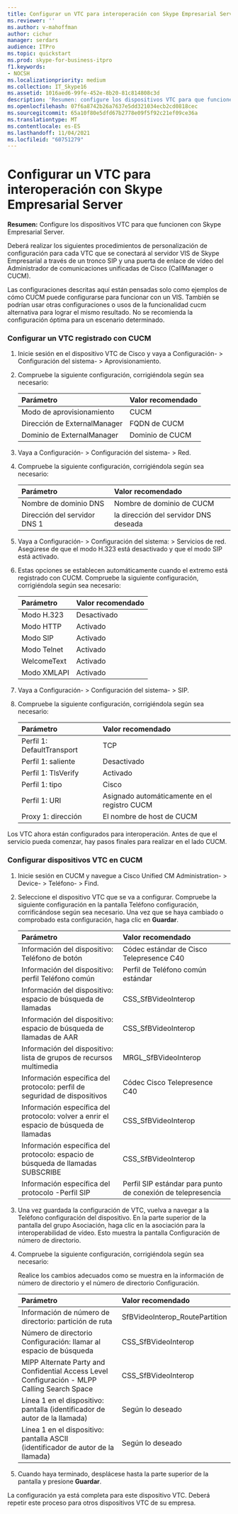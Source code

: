 ```yaml
---
title: Configurar un VTC para interoperación con Skype Empresarial Server
ms.reviewer: ''
ms.author: v-mahoffman
author: cichur
manager: serdars
audience: ITPro
ms.topic: quickstart
ms.prod: skype-for-business-itpro
f1.keywords:
- NOCSH
ms.localizationpriority: medium
ms.collection: IT_Skype16
ms.assetid: 1016aed6-99fe-452e-8b20-81c814808c3d
description: 'Resumen: configure los dispositivos VTC para que funcionen con Skype Empresarial Server.'
ms.openlocfilehash: 07f6a8742b26a7637e5dd321034ecb2cd0818cec
ms.sourcegitcommit: 65a10f80e5dfd67b2778e09f5f92c21ef09ce36a
ms.translationtype: MT
ms.contentlocale: es-ES
ms.lasthandoff: 11/04/2021
ms.locfileid: "60751279"
---
```

# <a name="configure-a-vtc-for-interoperation-with-skype-for-business-server"></a>Configurar un VTC para interoperación con Skype Empresarial Server
 
**Resumen:** Configure los dispositivos VTC para que funcionen con Skype Empresarial Server.
  
Deberá realizar los siguientes procedimientos de personalización de configuración para cada VTC que se conectará al servidor VIS de Skype Empresarial a través de un tronco SIP y una puerta de enlace de vídeo del Administrador de comunicaciones unificadas de Cisco (CallManager o CUCM).
  
Las configuraciones descritas aquí están pensadas solo como ejemplos de cómo CUCM puede configurarse para funcionar con un VIS. También se podrían usar otras configuraciones o usos de la funcionalidad cucm alternativa para lograr el mismo resultado. No se recomienda la configuración óptima para un escenario determinado.
  
### <a name="configure-a-vtc-registered-with-cucm"></a>Configurar un VTC registrado con CUCM

1. Inicie sesión en el dispositivo VTC de Cisco y vaya a Configuración- \> Configuración del sistema- \> Aprovisionamiento.
    
2. Compruebe la siguiente configuración, corrigiéndola según sea necesario: 
    
   |**Parámetro**|**Valor recomendado**|
   |:-----|:-----|
   |Modo de aprovisionamiento  <br/> | CUCM <br/> |
   |Dirección de ExternalManager  <br/> | FQDN de CUCM <br/> |
   | Dominio de ExternalManager <br/> |Dominio de CUCM  <br/> |
   
3. Vaya a Configuración- \> Configuración del sistema- \> Red.
    
4. Compruebe la siguiente configuración, corrigiéndola según sea necesario: 
    
   |**Parámetro**|**Valor recomendado**|
   |:-----|:-----|
   |Nombre de dominio DNS  <br/> | Nombre de dominio de CUCM <br/> |
   |Dirección del servidor DNS 1  <br/> | la dirección del servidor DNS deseada <br/> |
   
5. Vaya a Configuración- \> Configuración del sistema: \> Servicios de red. Asegúrese de que el modo H.323 está desactivado y que el modo SIP está activado. 
    
6. Estas opciones se establecen automáticamente cuando el extremo está registrado con CUCM. Compruebe la siguiente configuración, corrigiéndola según sea necesario: 
    
   |**Parámetro**|**Valor recomendado**|
   |:-----|:-----|
   |Modo H.323  <br/> | Desactivado <br/> |
   |Modo HTTP  <br/> | Activado <br/> |
   | Modo SIP <br/> | Activado <br/> |
   |Modo Telnet  <br/> | Activado <br/> |
   |WelcomeText  <br/> | Activado <br/> |
   |Modo XMLAPI  <br/> | Activado <br/> |
   
7. Vaya a Configuración- \> Configuración del sistema- \> SIP.
    
8. Compruebe la siguiente configuración, corrigiéndola según sea necesario: 
    
   |**Parámetro**|**Valor recomendado**|
   |:-----|:-----|
   |Perfil 1: DefaultTransport  <br/> | TCP <br/> |
   |Perfil 1: saliente  <br/> | Desactivado <br/> |
   |Perfil 1: TlsVerify  <br/> | Activado <br/> |
   |Perfil 1: tipo  <br/> | Cisco <br/> |
   |Perfil 1: URI  <br/> | Asignado automáticamente en el registro CUCM <br/> |
   |Proxy 1: dirección  <br/> |El nombre de host de CUCM  <br/> |
   
Los VTC ahora están configurados para interoperación. Antes de que el servicio pueda comenzar, hay pasos finales para realizar en el lado CUCM.
### <a name="configure-vtc-devices-on-cucm"></a>Configurar dispositivos VTC en CUCM

1. Inicie sesión en CUCM y navegue a Cisco Unified CM Administration- \> Device- \> Teléfono- \> Find. 
    
2. Seleccione el dispositivo VTC que se va a configurar. Compruebe la siguiente configuración en la pantalla Teléfono configuración, corrificándose según sea necesario. Una vez que se haya cambiado o comprobado esta configuración, haga clic en **Guardar**.
    
   |**Parámetro**|**Valor recomendado**|
   |:-----|:-----|
   |Información del dispositivo: Teléfono de botón  <br/> | Códec estándar de Cisco Telepresence C40 <br/> |
   |Información del dispositivo: perfil Teléfono común  <br/> | Perfil de Teléfono común estándar <br/> |
   |Información del dispositivo: espacio de búsqueda de llamadas  <br/> | CSS_SfBVideoInterop <br/> |
   |Información del dispositivo: espacio de búsqueda de llamadas de AAR  <br/> | CSS_SfBVideoInterop <br/> |
   |Información del dispositivo: lista de grupos de recursos multimedia  <br/> | MRGL_SfBVideoInterop <br/> |
   |Información específica del protocolo: perfil de seguridad de dispositivos  <br/> | Códec Cisco Telepresence C40 <br/> |
   |Información específica del protocolo: volver a enrir el espacio de búsqueda de llamadas  <br/> | CSS_SfBVideoInterop <br/> |
   |Información específica del protocolo: espacio de búsqueda de llamadas SUBSCRIBE  <br/> | CSS_SfBVideoInterop <br/> |
   |Información específica del protocolo -Perfil SIP  <br/> | Perfil SIP estándar para punto de conexión de telepresencia <br/> |
   
3. Una vez guardada la configuración de VTC, vuelva a navegar a la Teléfono configuración del dispositivo. En la parte superior de la pantalla del grupo Asociación, haga clic en la asociación para la interoperabilidad de vídeo. Esto muestra la pantalla Configuración de número de directorio. 
    
4. Compruebe la siguiente configuración, corrigiéndola según sea necesario: 
    
    Realice los cambios adecuados como se muestra en la información de número de directorio y el número de directorio Configuración.
    
   |**Parámetro**|**Valor recomendado**|
   |:-----|:-----|
   | Información de número de directorio: partición de ruta <br/> | SfBVideoInterop_RoutePartition <br/> |
   |Número de directorio Configuración: llamar al espacio de búsqueda  <br/> | CSS_SfBVideoInterop <br/> |
   |MlPP Alternate Party and Confidential Access Level Configuración - MLPP Calling Search Space  <br/> | CSS_SfBVideoInterop <br/> |
   |Línea 1 en el dispositivo: pantalla (identificador de autor de la llamada)  <br/> | Según lo deseado <br/> |
   |Línea 1 en el dispositivo: pantalla ASCII (identificador de autor de la llamada)  <br/> | Según lo deseado <br/> |
   
5. Cuando haya terminado, desplácese hasta la parte superior de la pantalla y presione **Guardar**. 
    
La configuración ya está completa para este dispositivo VTC. Deberá repetir este proceso para otros dispositivos VTC de su empresa.

